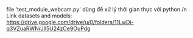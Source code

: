 file 'test_module_webcam.py' dùng để xử lý thời gian thực với python /n
Link datasets and models: https://drive.google.com/drive/u/0/folders/11LwDi-q3VZuaRWNrJIl5U24zCe9OuPdg

